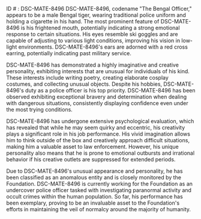 ID # : DSC-MATE-8496
DSC-MATE-8496, codename "The Bengal Officer," appears to be a male Bengal tiger, wearing traditional police uniform and holding a cigarette in his hand. The most prominent feature of DSC-MATE-8496 is his frightened mouth, potentially indicating a strong emotional response to certain situations. His eyes resemble ski goggles and are capable of adjusting to various light conditions, improving his vision in low-light environments. DSC-MATE-8496's ears are adorned with a red cross earring, potentially indicating past military service. 

DSC-MATE-8496 has demonstrated a highly imaginative and creative personality, exhibiting interests that are unusual for individuals of his kind. These interests include writing poetry, creating elaborate cosplay costumes, and collecting unusual objects. Despite his hobbies, DSC-MATE-8496's duty as a police officer is his top priority. DSC-MATE-8496 has been observed exhibiting exceptional bravery and determination when dealing with dangerous situations, consistently displaying confidence even under the most trying conditions.

DSC-MATE-8496 has undergone extensive psychological evaluation, which has revealed that while he may seem quirky and eccentric, his creativity plays a significant role in his job performance. His vivid imagination allows him to think outside of the box and creatively approach difficult situations, making him a valuable asset to law enforcement. However, his unique personality also means that he is prone to emotional outbursts and irrational behavior if his creative outlets are suppressed for extended periods. 

Due to DSC-MATE-8496's unusual appearance and personality, he has been classified as an anomalous entity and is closely monitored by the Foundation. DSC-MATE-8496 is currently working for the Foundation as an undercover police officer tasked with investigating paranormal activity and occult crimes within the human population. So far, his performance has been exemplary, proving to be an invaluable asset to the Foundation's efforts in maintaining the veil of normalcy around the majority of humanity.